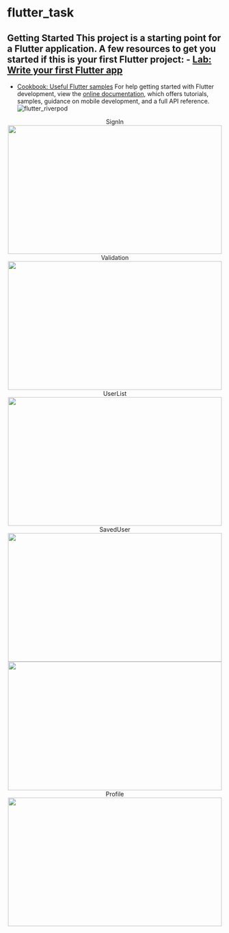 # flutter_task
## Getting Started This project is a starting point for a Flutter application. A few resources to get you started if this is your first Flutter project: - [Lab: Write your first Flutter app](https://docs.flutter.dev/get-started/codelab)
 - [Cookbook: Useful Flutter samples](https://docs.flutter.dev/cookbook)
For help getting started with Flutter development, view the
[online documentation](https://docs.flutter.dev/), which offers tutorials, samples, guidance on mobile development, and a full API reference.
![flutter_riverpod](https://github.com/oguzhanmavii/flutter_task/assets/77650437/585bd5e6-dccf-474f-93e6-5535c9ec7de2)
<div align="center">
SignIn
<img src ="https://github.com/oguzhanmavii/flutter_task/assets/77650437/d4920e9e-fcec-496c-baeb-fd0633a24b83" width="500" height="300">
<br>
Validation
<img src ="https://github.com/oguzhanmavii/flutter_task/assets/77650437/e8c876f1-5342-4f0c-9b98-788d0efe3b6c" width="500" height="300">
<br>
UserList
<img src ="https://github.com/oguzhanmavii/flutter_task/assets/77650437/d9ee6f3d-c15c-4cd2-9364-962d22b96fe7" width="500" height="300">
<br>
SavedUser
<img src ="https://github.com/oguzhanmavii/flutter_task/assets/77650437/548a9380-e41c-4e65-b918-4ccd65faebac" width="500" height="300">
<br> 
<img src ="https://github.com/oguzhanmavii/flutter_task/assets/77650437/a4673990-1c2c-4d10-9682-fe76e4cc6063" width="500" height="300">
<br> 
Profile
<img src ="https://github.com/oguzhanmavii/flutter_task/assets/77650437/7f0deda0-ec9f-4a9f-9a14-47bea65b5d8c" width="500" height="300">
<br>  
</div>
